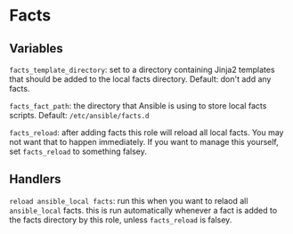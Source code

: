 # Facts

## Variables

`facts_template_directory`: set to a directory containing Jinja2 templates that should be added to the local facts directory. Default: don't add any facts.

`facts_fact_path`: the directory that Ansible is using to store local facts scripts. Default: `/etc/ansible/facts.d`

`facts_reload`: after adding facts this role will reload all local facts. You may not want that to happen immediately. If you want to manage this yourself, set `facts_reload` to something falsey.

## Handlers

`reload ansible_local facts`: run this when you want to relaod all `ansible_local` facts. this is run automatically whenever a fact is added to the facts directory by this role, unless `facts_reload` is falsey.

